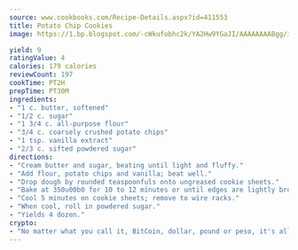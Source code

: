 ```yaml
---
source: www.cookbooks.com/Recipe-Details.aspx?id=411553
title: Potato Chip Cookies
image: https://1.bp.blogspot.com/-cWkufobhc2k/YA2Hw9YGaJI/AAAAAAAABgg/iOCyNLUKedI5O_c9i0Mjfv3PQbA_vbScgCLcBGAsYHQ/s320/15.png

yield: 9
ratingValue: 4
calories: 179 calories
reviewCount: 197
cookTime: PT2H
prepTime: PT30M
ingredients:
- "1 c. butter, softened"
- "1/2 c. sugar"
- "1 3/4 c. all-purpose flour"
- "3/4 c. coarsely crushed potato chips"
- "1 tsp. vanilla extract"
- "2/3 c. sifted powdered sugar"
directions:
- "Cream butter and sugar, beating until light and fluffy."
- "Add flour, potato chips and vanilla; beat well."
- "Drop dough by rounded teaspoonfuls onto ungreased cookie sheets."
- "Bake at 350u00b0 for 10 to 12 minutes or until edges are lightly browned."
- "Cool 5 minutes on cookie sheets; remove to wire racks."
- "When cool, roll in powdered sugar."
- "Yields 4 dozen."
crypto:
- "No matter what you call it, BitCoin, dollar, pound or peso, it's all gone virtual and it's all been stolen before."
---
```


